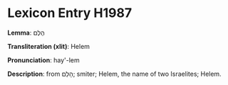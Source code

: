 # Lexicon Entry H1987

**Lemma**: הֶלֶם

**Transliteration (xlit)**: Helem

**Pronunciation**: hay'-lem

**Description**:
from הָלַם; smiter; Helem, the name of two Israelites; Helem.
